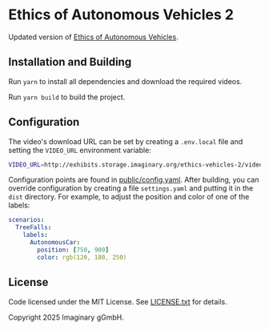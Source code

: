 # Ethics of Autonomous Vehicles 2

Updated version of [Ethics of Autonomous Vehicles](https://github.com/IMAGINARY/ethics-vehicles).

## Installation and Building

Run `yarn` to install all dependencies and download the required videos.

Run `yarn build` to build the project.

## Configuration

The video's download URL can be set by creating a `.env.local` file and setting the `VIDEO_URL` environment variable:

```bash
VIDEO_URL=http://exhibits.storage.imaginary.org/ethics-vehicles-2/videos/v0/
```

Configuration points are found in [public/config.yaml](./public/config.yaml). After building, you can override configuration by creating a file `settings.yaml` and putting it in the `dist` directory. For example, to adjust the position and color of one of the labels:

```yaml
scenarios:
  TreeFalls:
    labels:
      AutonomousCar:
        position: [750, 900]
        color: rgb(120, 180, 250)
```

## License

Code licensed under the MIT License. See [LICENSE.txt](/LICENSE.txt) for details.

Copyright 2025 Imaginary gGmbH.
